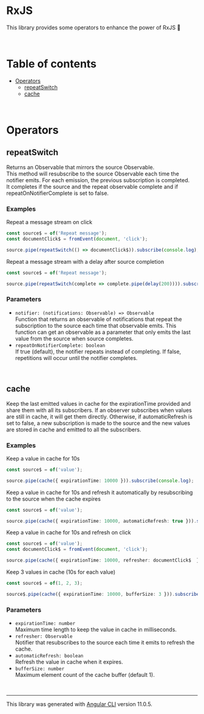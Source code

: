 # RxJS

This library provides some operators to enhance the power of RxJS 🚀

<br>

# Table of contents

* [Operators](#operators)
  * [repeatSwitch](#repeatSwitch)
  * [cache](#cache)

<br>

# Operators

## repeatSwitch

Returns an Observable that mirrors the source Observable. <br>
This method will resubscribe to the source Observable each time the notifier emits. For each emission, the previous subscription is completed. <br>
It completes if the source and the repeat observable complete and if repeatOnNotifierComplete is set to false.

### Examples  

Repeat a message stream on click
```ts
const source$ = of('Repeat message');
const documentClick$ = fromEvent(document, 'click');

source.pipe(repeatSwitch(() => documentClick$)).subscribe(console.log);
```

Repeat a message stream with a delay after source completion
```ts
const source$ = of('Repeat message');

source.pipe(repeatSwitch(complete => complete.pipe(delay(200)))).subscribe(console.log);
```

### Parameters

* `notifier: (notifications: Observable) => Observable` <br>
Function that returns an observable of notifications that repeat the subscription to the source each time that observable emits. This function can get an observable as a parameter that only emits the last value from the source when source completes.
* `repeatOnNotifierComplete: boolean` <br> 
  If true (default), the notifier repeats instead of completing. If false, repetitions will occur until the notifier completes.

<br>

## cache

Keep the last emitted values in cache for the expirationTime provided and share them with all its subscribers. 
If an observer subscribes when values are still in cache, it will get them directly.
Otherwise, if automaticRefresh is set to false, a new subscription is made to the source and the new values are stored in cache and emitted to all the subscribers.

### Examples

Keep a value in cache for 10s
```ts
const source$ = of('value');

source.pipe(cache({ expirationTime: 10000 })).subscribe(console.log);
```

Keep a value in cache for 10s and refresh it automatically by resubscribing to the source when the cache expires
```ts
const source$ = of('value');

source.pipe(cache({ expirationTime: 10000, automaticRefresh: true })).subscribe(console.log);
```

Keep a value in cache for 10s and refresh on click
```ts
const source$ = of('value');
const documentClick$ = fromEvent(document, 'click');

source.pipe(cache({ expirationTime: 10000, refresher: documentClick$  })).subscribe(console.log);
```

Keep 3 values in cache (10s for each value)
```ts
const source$ = of(1, 2, 3);

source$.pipe(cache({ expirationTime: 10000, bufferSize: 3 })).subscribe(console.log);
```

### Parameters

* `expirationTime: number` <br>
Maximum time length to keep the value in cache in milliseconds. 
* `refresher: Observable` <br>
Notifier that resubscribes to the source each time it emits to refresh the cache.
* `automaticRefresh: boolean` <br>
Refresh the value in cache when it expires.
* `bufferSize: number` <br>
Maximum element count of the cache buffer (default 1).

<br>

---

This library was generated with [Angular CLI](https://github.com/angular/angular-cli) version 11.0.5.